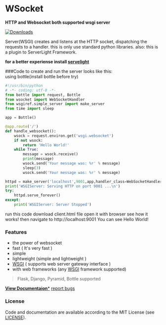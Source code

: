 # WSocket
**HTTP and Websocket both supported wsgi server**

[![Downloads](https://pepy.tech/badge/wsocket)](https://pepy.tech/project/wsocket)

Server(WSGI) creates and listens at the HTTP
socket, dispatching the requests to a handler. 
this is only use standard python libraries. 
also: 
this is a plugin to ServerLight Framework.

**for a better experiense install [servelight](https://www.github.com/Ksengine/ServeLight)**

###Code to create and run the server looks like this:\
using bottle(install bottle before try)
```python
#!/usr/bin/python
# -*- coding: utf-8 -*-
from bottle import request, Bottle
from wsocket import WebSocketHandler
from wsgiref.simple_server import make_server
from time import sleep

app = Bottle()

@app.route('/')
def handle_websocket():
    wsock = request.environ.get('wsgi.websocket')
    if not wsock:
        return 'Hello World!'
    while True:
        message = wsock.receive()
        print(message)
        wsock.send('Your message was: %r' % message)
        sleep(3)
        wsock.send('Your message was: %r' % message)

httpd = make_server('localhost',9001,app,handler_class=WebSocketHandler)
print('WSGIServer: Serving HTTP on port 9001 ...\n')
try:
    httpd.serve_forever()
except:
    print('WSGIServer: Server Stopped')

```
run this code
download client.html file
open it with browser
see how it works!
then navigate to http://localhost:9001
You can see
    Hello World!
### Features
 - the power of websocket
 - fast ( It's very fast )
 - simple
 - lightweight (simple and lightweight )
 -  [WSGI](http://www.wsgi.org/) ( supports web server gateway interface )
 - with web frameworks (any  [WSGI](http://www.wsgi.org/)  framework supported)
 
> Flask, Django, Pyramid, Bottle supported

[**View Documentaion***](https://servelight2020.gitbook.io/docs/)
[report bugs](https://github.com/Ksengine/WSocket/issues/new/choose)
### License
Code and documentation are available according to the MIT License (see  [LICENSE](https://github.com/Ksengine/WSocket/blob/master/LICENSE)).
